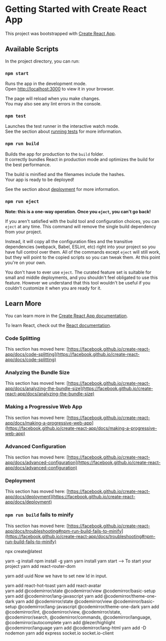 # Getting Started with Create React App

This project was bootstrapped with [Create React App](https://github.com/facebook/create-react-app).

## Available Scripts

In the project directory, you can run:

### `npm start`

Runs the app in the development mode.\
Open [http://localhost:3000](http://localhost:3000) to view it in your browser.

The page will reload when you make changes.\
You may also see any lint errors in the console.

### `npm test`

Launches the test runner in the interactive watch mode.\
See the section about [running tests](https://facebook.github.io/create-react-app/docs/running-tests) for more information.

### `npm run build`

Builds the app for production to the `build` folder.\
It correctly bundles React in production mode and optimizes the build for the best performance.

The build is minified and the filenames include the hashes.\
Your app is ready to be deployed!

See the section about [deployment](https://facebook.github.io/create-react-app/docs/deployment) for more information.

### `npm run eject`

**Note: this is a one-way operation. Once you `eject`, you can't go back!**

If you aren't satisfied with the build tool and configuration choices, you can `eject` at any time. This command will remove the single build dependency from your project.

Instead, it will copy all the configuration files and the transitive dependencies (webpack, Babel, ESLint, etc) right into your project so you have full control over them. All of the commands except `eject` will still work, but they will point to the copied scripts so you can tweak them. At this point you're on your own.

You don't have to ever use `eject`. The curated feature set is suitable for small and middle deployments, and you shouldn't feel obligated to use this feature. However we understand that this tool wouldn't be useful if you couldn't customize it when you are ready for it.

## Learn More

You can learn more in the [Create React App documentation](https://facebook.github.io/create-react-app/docs/getting-started).

To learn React, check out the [React documentation](https://reactjs.org/).

### Code Splitting

This section has moved here: [https://facebook.github.io/create-react-app/docs/code-splitting](https://facebook.github.io/create-react-app/docs/code-splitting)

### Analyzing the Bundle Size

This section has moved here: [https://facebook.github.io/create-react-app/docs/analyzing-the-bundle-size](https://facebook.github.io/create-react-app/docs/analyzing-the-bundle-size)

### Making a Progressive Web App

This section has moved here: [https://facebook.github.io/create-react-app/docs/making-a-progressive-web-app](https://facebook.github.io/create-react-app/docs/making-a-progressive-web-app)

### Advanced Configuration

This section has moved here: [https://facebook.github.io/create-react-app/docs/advanced-configuration](https://facebook.github.io/create-react-app/docs/advanced-configuration)

### Deployment

This section has moved here: [https://facebook.github.io/create-react-app/docs/deployment](https://facebook.github.io/create-react-app/docs/deployment)

### `npm run build` fails to minify

This section has moved here: [https://facebook.github.io/create-react-app/docs/troubleshooting#npm-run-build-fails-to-minify](https://facebook.github.io/create-react-app/docs/troubleshooting#npm-run-build-fails-to-minify)






npx create@latest

yarn -g install
npm install -g yarn
yarn install
yarn start --> To start your project
yarn add react-router-dom
<!-- Now we will create a unique room id  -->
yarn add uuid
Now we have to set new Id in input. 
<!-- onChange={(e) => setRoomId(e.target.value)}:
The onChange event is triggered whenever the user types into the input field.
e represents the event object.
e.target.value retrieves the current value of the input field.
setRoomId(e.target.value) updates the state variable roomId with the new input value.
value={roomId}:
This binds the input field to the state variable roomId.
It ensures that the input field always displays the latest value of roomId. -->
yarn add react-hot-toast
yarn add react-avatar  
yarn add @codemirror/state @codemirror/view @codemirror/basic-setup
yarn add @codemirror/lang-javascript
yarn add @codemirror/theme-one-dark
yarn add @codemirror/state @codemirror/view @codemirror/basic-setup @codemirror/lang-javascript @codemirror/theme-one-dark
yarn add @codemirror/lint, @codemirror/view, @codemirror/state, @codemirror/search, @codemirror/commands, @codemirror/language, @codemirror/autocomplete
yarn add @lezer/highlight @codemirror/language
yarn add @codemirror/lang-html
yarn add -D nodemon
yarn add express socket.io socket.io-client
<!-- We are adding avatar dependencies to add avatar. -->

<!-- Some Good CSS classes

    .homePageWrapper {
  display: flex;  
  align-items: center;
  justify-content: center;
  color: #fff;
  height: 100vh;
}

.formWrapper {
  background: #434242;
  padding: 20px;
  border-radius: 10px;
  width: 500px;
  max-width: 90%;
}
footer {
  position: fixed;
  bottom: 0;
  color: black;
  font-size: 25px;
}

footer a{
  color:#f6ff00;
  transition: all 0.1s ease-in-out;
}
.inputGroup {
  display: flex;
  flex-direction: column;
}
.mainLabel{
  margin-bottom: 20px;
  margin-top: 0;
}

.homePageLogo{
  height: 80px;
  margin-bottom: 30px;
}
.inputBox {
  padding: 10px;
  border-radius: 5px;
  outline: none;
  border: none;
  margin-bottom: 14px;
  background: #eee;
  font-size: 16px;
  font-weight: bold;
}
.btn{
  border: none;
  padding: 10px;
  border-radius: 5px;
  font-size: 16px;
  cursor: pointer;
  transition: all 0.1s ease-in-out;
}
/* From Uiverse.io by shah1345 */ 
.joinBtn {
  display: inline-block;
  transition: all 0.2s ease-in;
  position: relative;
  overflow: hidden;
  z-index: 1;
  color: #090909;
  font-weight: bold;
  padding: 0.7em 1.7em;
  cursor: pointer;
  font-size: 18px;
  border-radius: 0.5em;
  background: #4aee88;
  border: 1px solid #e8e8e8;
  box-shadow: 6px 6px 12px #c5c5c5, -6px -6px 12px #ffffff;
}

.joinBtn:active {
  color: #666;
  box-shadow: inset 4px 4px 12px #c5c5c5, inset -4px -4px 12px #ffffff;
}

.joinBtn:before {
  content: "";
  position: absolute;
  left: 50%;
  transform: translateX(-50%) scaleY(1) scaleX(1.25);
  top: 100%;
  width: 140%;
  height: 180%;
  background-color: rgba(0, 0, 0, 0.05);
  border-radius: 50%;
  display: block;
  transition: all 0.5s 0.1s cubic-bezier(0.55, 0, 0.1, 1);
  z-index: -1;
}

.joinBtn:after {
  content: "";
  position: absolute;
  left: 55%;
  transform: translateX(-50%) scaleY(1) scaleX(1.45);
  top: 180%;
  width: 160%;
  height: 190%;
  background-color: #bf52c5;
  border-radius: 50%;
  display: block;
  transition: all 0.5s 0.1s cubic-bezier(0.55, 0, 0.1, 1);
  z-index: -1;
}

.joinBtn:hover {
  color: #ffffff;
  border: 1px solid #009087;
}

.joinBtn:hover:before {
  top: -35%;
  background-color: #009087;
  transform: translateX(-50%) scaleY(1.3) scaleX(0.8);
}

.joinBtn:hover:after {
  top: -45%;
  background-color: #009087;
  transform: translateX(-50%) scaleY(1.3) scaleX(0.8);
}

.createInfo {
  margin: 0 auto;
  margin-top: 20px;
}
.createNewBtn {
  color: #4aed88;
  text-decoration: none;
  border-bottom: 1px solid #4aed88;
  transition: all 0.1s ease-in-out;
}
.createNewBtn:hover, footer a:hover {
  color: #368654;
  border-color: #368654;
}

 -->